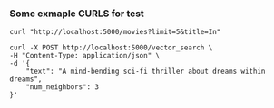 

### Some exmaple CURLS for test

```
curl "http://localhost:5000/movies?limit=5&title=In"
```

```
curl -X POST http://localhost:5000/vector_search \
-H "Content-Type: application/json" \
-d '{
    "text": "A mind-bending sci-fi thriller about dreams within dreams",
    "num_neighbors": 3
}'
```
